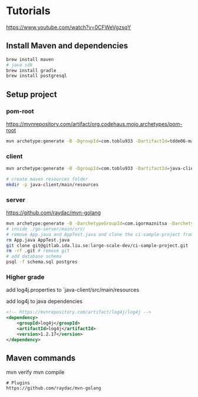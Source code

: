 # Tutorials
https://www.youtube.com/watch?v=0CFWeVgzsqY


## Install Maven and dependencies
```sh
brew install maven
# java sdk
brew install gradle
brew install postgresql
```


## Setup project
### pom-root
https://mvnrepository.com/artifact/org.codehaus.mojo.archetypes/pom-root
```sh
mvn archetype:generate -B -DgroupId=com.toblu933 -DartifactId=tdde06-maven -DarchetypeGroupId=org.codehaus.mojo.archetypes  -DarchetypeArtifactId=pom-root -DinteractiveMode=false
```

### client
```sh
mvn archetype:generate -B -DgroupId=com.toblu933 -DartifactId=java-client -DarchetypeGroupId=org.apache.maven.archetypes

# create maven resources folder
mkdir -p java-client/main/resources
```

### server
https://github.com/raydac/mvn-golang
```sh
mvn archetype:generate -B -DarchetypeGroupId=com.igormaznitsa -DarchetypeArtifactId=mvn-golang-hello -DarchetypeVersion=2.2.0 -DgroupId=com.toblu933 -DartifactId=go-server -Dversion=1.0-SNAPSHOT
# inside ./go-server/main/src/
# remove App.java and AppTest.java and clone the ci-sample-project from git
rm App.java AppTest.java
git clone git@gitlab.ida.liu.se:large-scale-dev/ci-sample-project.git .
rm -rf .git # remove git
# add database schema
psql -f schema.sql postgres
```

### Higher grade
add log4j.properties to `java-client/src/main/resources

add log4j to java dependencies
```xml
<!-- https://mvnrepository.com/artifact/log4j/log4j -->
<dependency>
    <groupId>log4j</groupId>
    <artifactId>log4j</artifactId>
    <version>1.2.17</version>
</dependency>
```

## Maven commands
mvn verify
mvn compile


```
# Plugins
https://github.com/raydac/mvn-golang
